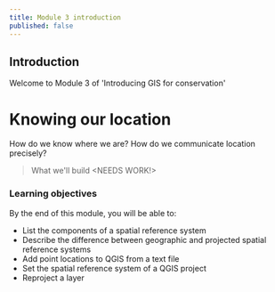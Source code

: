 ```yaml
---
title: Module 3 introduction
published: false
---
```


## Introduction
Welcome to Module 3 of 'Introducing GIS for conservation'

# Knowing our location


How do we know where we are?
How do we communicate location precisely?

<!-- This unit introduces you to the concept of spatial reference systems,
which enable you to precisely state the location of features on the
earth’s surface. There are a huge variety of spatial reference systems,
and knowing which one each dataset was collected in is critical to
overlaying data from different sources.  -->

> What we'll build <NEEDS WORK!>

### Learning objectives
By the end of this module, you will be able to:
- List the components of a spatial reference system
- Describe the difference between geographic and projected spatial reference systems
- Add point locations to QGIS from a text file
- Set the spatial reference system of a QGIS project
- Reproject a layer

